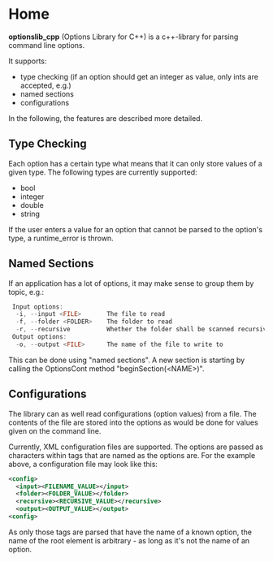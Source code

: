 # Home

**optionslib_cpp** (Options Library for C++) is a c++-library for parsing command line options.

It supports:
* type checking (if an option should get an integer as value, only ints are accepted, e.g.)
* named sections
* configurations

In the following, the features are described more detailed.


## Type Checking
Each option has a certain type what means that it can only store values of a given type. The following types are currently supported:
* bool
* integer
* double
* string

If the user enters a value for an option that cannot be parsed to the option's type, a runtime_error is thrown.


## Named Sections
If an application has a lot of options, it may make sense to group them by topic, e.g.:
```cpp
 Input options:
  -i, --input <FILE>       The file to read
  -f, --folder <FOLDER>    The folder to read
  -r, --recursive          Whether the folder shall be scanned recursive
 Output options:
  -o, --output <FILE>      The name of the file to write to
```

This can be done using "named sections". A new section is starting by calling the OptionsCont method "beginSection(&lt;NAME&gt;)".


## Configurations
The library can as well read configurations (option values) from a file. The contents of the file are stored into the options as would be done for values given on the command line.

Currently, XML configuration files are supported. The options are passed as characters within tags that are named as the options are. For the example above, a configuration file may look like this:
```xml
<config>
  <input><FILENAME_VALUE></input>
  <folder><FOLDER_VALUE></folder>
  <recursive><RECURSIVE_VALUE></recursive>
  <output><OUTPUT_VALUE></output>
<config>
```
As only those tags are parsed that have the name of a known option, the name of the root element is arbitrary - as long as it's not the name of an option.

